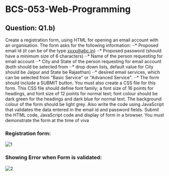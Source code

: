 # BCS-053-Web-Programming

## Question: Q1.b)

  Create a registration form, using HTML for opening an email account with an organisation.
  The form asks for the following information:
      ⋅⋅* Proposed email id (it can be of the type xxxx@abc.in)
      ⋅⋅* Proposed password (should have a minimum size of 6 characters)
      ⋅⋅* Name of the person requesting for email account
      ⋅⋅* City and State of the person requesting for email account (both should be selected from
      ⋅⋅* drop down lists, default value for City should be Jaipur and State be Rajasthan)
      ⋅⋅* desired email services, which can be selected from "Basic Service" or "Advanced
         Service".
      ⋅⋅* The form should include a SUBMIT button.
  You must also create a CSS file for this form. This CSS file should define font family; a font
  size of 16 points for headings, and font size of 12 points for normal text; font colour should
  be dark green for the headings and dark blue for normal text. The background colour of the
  form should be light grey. Also write the code using JavaScript that validates the data entered
  in the email id and password fields. Submit the HTML code, JavaScript code and display of
  form in a browser. You must demonstrate the form at the time of viva

### Registration form:

![1](https://user-images.githubusercontent.com/67157274/116106763-08718d80-a6d0-11eb-83ab-a445e3ddf3bf.png)


### Showing Error when Form is validated:

![2](https://user-images.githubusercontent.com/67157274/116107009-4078d080-a6d0-11eb-829e-772ae4fe8d76.png)

